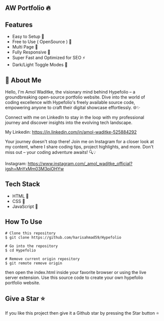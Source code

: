 
## AW Portfolio 🔥


## Features

- Easy to Setup 💯
- Free to Use ( OpenSource ) 🥳
- Multi Page 💎
- Fully Responsive 🚀
- Super Fast and Optimized for SEO ⚡
- Dark/Light Toggle Modes 🤘




## 🚀 About Me
Hello, I'm Amol Waditke, the visionary mind behind Hypefolio – a groundbreaking open-source portfolio website. Dive into the world of coding excellence with Hypefolio's freely available source code, empowering anyone to craft their digital showcase effortlessly. 🌐✨

Connect with me on LinkedIn to stay in the loop with my professional journey and discover insights into the evolving tech landscape.

My Linkedin: https://in.linkedin.com/in/amol-waditke-525884292

Your journey doesn't stop there! Join me on Instagram for a closer look at my content, where I share coding tips, project highlights, and more. Don't miss out – your coding adventure awaits! 🔍💡 

Instagram: https://www.instagram.com/_amol_waditke_official?igsh=MnYxMm03M3piOHYw 


## Tech Stack

- HTML 🚀
- CSS 🚀
- JavaScript 🚀
## How To Use

```
# Clone this repository
$ git clone https://github.com/harisahmad59/Hypefolio

# Go into the repository
$ cd Hypefolio

# Remove current origin repository
$ git remote remove origin
```
then open the index.html inside your favorite browser or using the live server extension. Use this source code to create your own hypefolio portfolio website.
## Give a Star ⭐

If you like this project then give it a Github star by pressing the Star button ⭐
